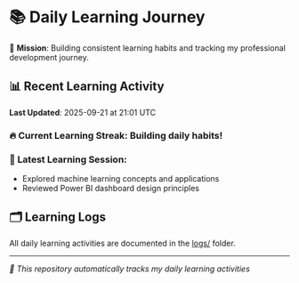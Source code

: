 # 📚 Daily Learning Journey

🎯 **Mission**: Building consistent learning habits and tracking my professional development journey.

## 📊 Recent Learning Activity

**Last Updated**: 2025-09-21 at 21:01 UTC

### 🔥 Current Learning Streak: Building daily habits!

### 📝 Latest Learning Session:
- Explored machine learning concepts and applications
- Reviewed Power BI dashboard design principles

## 🗂️ Learning Logs

All daily learning activities are documented in the [logs/](./logs/) folder.

---
*🤖 This repository automatically tracks my daily learning activities*
